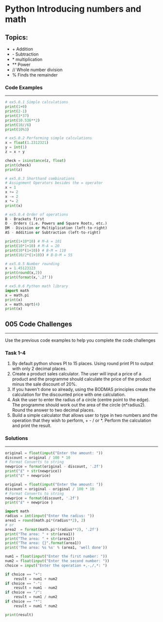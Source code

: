 # Python Introducing numbers and math

## Topics:
* \+ Addition
* \- Subtraction
* \* multiplication
* ** Power
* // Whole number division
* % Finds the remainder

### Code Examples
---
```python
# ex5.0.1 Simple calculations
print(1+0)
print(2-1)
print(3*37)
print(10.536**2)
print(10//6)
print(10%3)
```
```Python
# ex5.0.2 Performing simple calculations
x = float(1.2312321)
y = int(1)
z = x + y

check = isinstance(z, float)
print(check)
print(z)
```
```Python
# ex5.0.3 Shorthand combinations
# Assignment Operators besides the = operator
x = 1
x += 2
x -= 2
x *= 2
print(x)
```
```python
# ex5.0.4 Order of operations
B - Brackets first
O - Orders (i.e. Powers and Square Roots, etc.)
DM - Division or Multiplication (left-to-right)
AS - Addition or Subtraction (left-to-right)

print(1+10*10) # M-A = 101
print(10*1+10) # M-A = 20
print(10*(1+10)) # B-M = 110
print(10/2*(1+10)) # B-D-M = 55
```
```Python
# ex5.0.5 Number rounding
x = 1.45123123
print(round(x,2))
print(format(x,'.2f'))
```
```Python
# ex5.0.6 Python math library
import math
x = math.pi
print(x)
x = math.sqrt(4)
print(x)
```

## 005 Code Challenges
---
Use the previous code examples to help you complete the code challenges

### **Task 1-4**
1. By default python shows PI to 15 places. Using round print PI to output with only 2 decimal places.
2. Create a product sales calculator. The user will input a price of a product and the programme should calculate the price of the product minus the sale discount of 20%.
3. If you haven't done so already, using the BODMAS principles create the calculation for the discounted price with one calculation.
4. Ask the user to enter the radius of a circle
(centre point to the edge). The programme should work out the area of the circle (π*radius2). Round the answer to two decimal places.
5. Build a simple calculator that allows user to type in two numbers and the operation that they wish to perform, + - / or *. Perform the calculation and print the result.

### Solutions
---

```Python
original = float(input("Enter the amount: "))
discount = original / 100 * 10
# Format Converts to string
newprice = format(original - discount, '.2f')
print("£" + str(newprice))
print("£" + newprice)
```
```Python
original = float(input("Enter the amount: "))
discount = original - original / 100 * 10 
# Format Converts to string
newprice = format(discount, '.2f')
print("£" + newprice )
```
```Python
import math
radius = int(input("Enter the radius: "))
area1 = round(math.pi*(radius**2), 2)
# or
area2  = format(math.pi*(radius**2), '.2f')
print("The area: " + str(area1))
print("The area: " + str(area2))
print("The area: {}".format(area1))
print('The area: %s %s' % (area1, 'well done'))
```
```Python
num1 = float(input("Enter the first number: "))
num2 = float(input("Enter the second number: "))
choice = input("Enter the operation +,-,/,*: ")

if choice == "+":
    result = num1 + num2
if choice == "-":
    result = num1 - num2
if choice == "/":
    result = num1 / num2
if choice == "*":
    result = num1 * num2

print(result)
```
